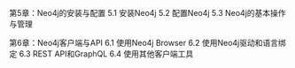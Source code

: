 第5章：Neo4j的安装与配置 5.1 安装Neo4j 5.2 配置Neo4j 5.3 Neo4j的基本操作与管理

第6章：Neo4j客户端与API 6.1 使用Neo4j Browser 6.2 使用Neo4j驱动和语言绑定 6.3 REST API和GraphQL 6.4 使用其他客户端工具